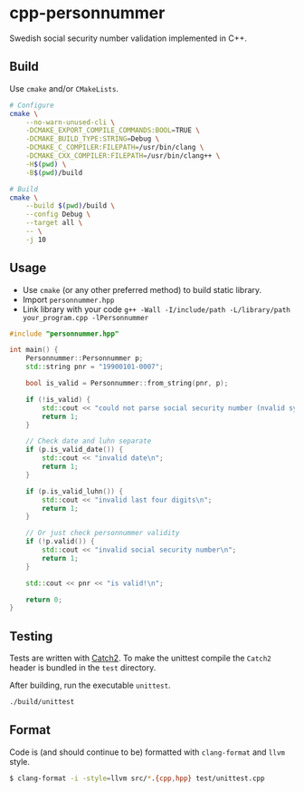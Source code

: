 # cpp-personnummer

Swedish social security number validation implemented in C++.

## Build

Use `cmake` and/or `CMakeLists`.

```sh
# Configure
cmake \
    --no-warn-unused-cli \
    -DCMAKE_EXPORT_COMPILE_COMMANDS:BOOL=TRUE \
    -DCMAKE_BUILD_TYPE:STRING=Debug \
    -DCMAKE_C_COMPILER:FILEPATH=/usr/bin/clang \
    -DCMAKE_CXX_COMPILER:FILEPATH=/usr/bin/clang++ \
    -H$(pwd) \
    -B$(pwd)/build

# Build
cmake \
    --build $(pwd)/build \
    --config Debug \
    --target all \
    -- \
    -j 10
```

## Usage

* Use `cmake` (or any other preferred method) to build static library.
* Import `personnummer.hpp`
* Link library with your code `g++ -Wall -I/include/path -L/library/path
  your_program.cpp -lPersonnummer`

```cpp
#include "personnummer.hpp"

int main() {
	Personnummer::Personnummer p;
	std::string pnr = "19900101-0007";

	bool is_valid = Personnummer::from_string(pnr, p);

	if (!is_valid) {
		std::cout << "could not parse social security number (nvalid syntax)\n";
		return 1;
	}

    // Check date and luhn separate
	if (p.is_valid_date()) {
		std::cout << "invalid date\n";
		return 1;
	}

	if (p.is_valid_luhn()) {
		std::cout << "invalid last four digits\n";
		return 1;
	}

	// Or just check personnummer validity
	if (!p.valid()) {
		std::cout << "invalid social security number\n";
		return 1;
	}

	std::cout << pnr << "is valid!\n";

	return 0;
}
```

## Testing

Tests are written with [Catch2](https://github.com/catchorg/Catch2). To make the
unittest compile the `Catch2` header is bundled in the `test` directory.

After building, run the executable `unittest`.

```sh
./build/unittest
```

## Format

Code is (and should continue to be) formatted with `clang-format` and `llvm`
style.

```sh
$ clang-format -i -style=llvm src/*.{cpp,hpp} test/unittest.cpp
```
